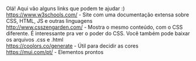 Olá! Aqui vão alguns links que podem te ajudar :) <br>
https://www.w3schools.com/ - Site com uma documentação extensa sobre CSS, HTML, JS e outras linguagens <br>
http://www.csszengarden.com/ - Mostra o mesmo conteúdo, com o CSS diferente. É interessante pra ver o poder do CSS. Você também pode baixar os arquivos .css e .html <br>
https://coolors.co/generate - Útil para decidir as cores <br>
https://mui.com/pt/ - Elementos prontos <br>
